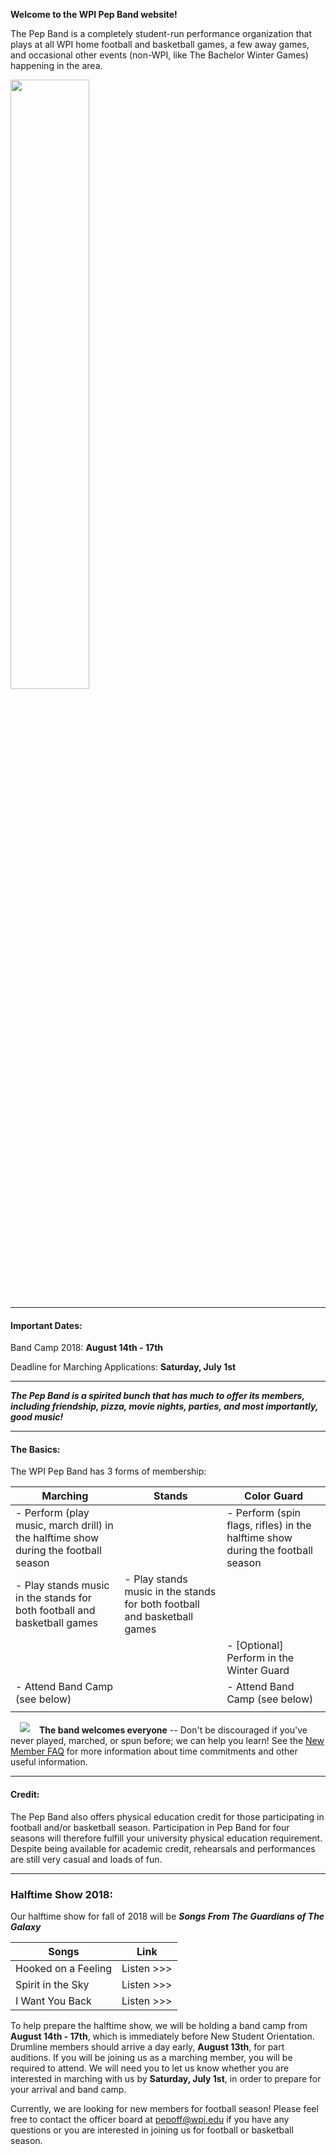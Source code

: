
**Welcome to the WPI Pep Band website!** 

The Pep Band is a completely student-run performance organization that plays at all WPI home football and basketball games, a few away games, and occasional other events (non-WPI, like The Bachelor Winter Games) happening in the area.

<img src="img/bachbanner.jpg" style="width:50%;">

---
#### Important Dates:

Band Camp 2018: **August 14th - 17th**

Deadline for Marching Applications: **Saturday, July 1st**

---

***The Pep Band is a spirited bunch that has much to offer its members, including friendship, pizza, movie nights, parties, and most importantly, good music!***

---
#### The Basics:
The WPI Pep Band has 3 forms of membership:

| Marching | Stands | Color Guard |
|----------|--------|-------------|
| - Perform (play music, march drill) in the halftime show during the football season |  | - Perform (spin flags, rifles) in the halftime show during the football season |
| - Play stands music in the stands for both football and basketball games | - Play stands music in the stands for both football and basketball games | |
|  |  |- [Optional] Perform in the Winter Guard |
| - Attend Band Camp (see below) |  | - Attend Band Camp (see below) |
||||

<img style="padding: 0 15px; float: left;" src="img/bachhappy.jpg" style="width:50%;">
<p style="margin-top: 20px;"> </p>

**The band welcomes everyone** -- Don't be discouraged if you've never played, marched, or spun before; we can help you learn! See the [New Member FAQ](New%20Member%20FAQ) for more information about time commitments and other useful information.

---
#### Credit:
The Pep Band also offers physical education credit for those participating in football and/or basketball season. Participation in Pep Band for four seasons will therefore fulfill your university physical education requirement. Despite being available for academic credit, rehearsals and performances are still very casual and loads of fun.

---
### Halftime Show 2018:
<div id="inline-player" style="float:right;padding-left:10px;display:none;">
    <a id="close-inline-player" style="float:right;">[X]</a>
    <iframe id="inline-player-iframe" style="height:650px;width:650px"></iframe>
</div>

Our halftime show for fall of 2018 will be ***Songs From The Guardians of The Galaxy***

| Songs | Link |
|-------|------|
| Hooked on a Feeling | <a class="inline-playable" id="https://www.jwpepper.com/sheet-music/media-player.jsp?&type=audio&productID=10492397">Listen >>></a> |
| Spirit in the Sky | <a class="inline-playable" id="https://www.jwpepper.com/sheet-music/media-player.jsp?&type=audio&productID=10017911">Listen >>></a> |
| I Want You Back | <a class="inline-playable" id="https://www.jwpepper.com/sheet-music/media-player.jsp?&type=audio&productID=2462679">Listen >>></a> |

To help prepare the halftime show, we will be holding a band camp from **August 14th - 17th**, which is immediately before New Student Orientation. Drumline members should arrive a day early, **August 13th**, for part auditions. If you will be joining us as a marching member, you will be required to attend. We will need you to let us know whether you are interested in marching with us by **Saturday, July 1st**, in order to prepare for your arrival and band camp.

Currently, we are looking for new members for football season! Please feel free to contact the officer board at [pepoff@wpi.edu](mailto:pepoff@wpi.edu) if you have any questions or you are interested in joining us for football or basketball season.

<script src="js/inline-player.js"></script>
